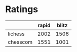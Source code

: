 # Ratings

|          | rapid | blitz |
|----------|-------|-------|
| lichess  | 2002 | 1506 |
| chesscom | 1551 | 1001 |
